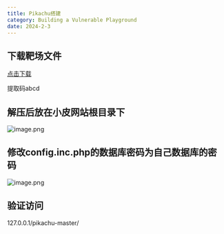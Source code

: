```yaml
---
title: Pikachu搭建
category: Building a Vulnerable Playground
date: 2024-2-3
---
```


## 下载靶场文件

[点击下载](https://pan.baidu.com/s/1EZaJjnJghofZ3WQltlrYLw?pwd=abcd&_at_=1707709885717#list/path=%2F&login_type=weixin)

提取码abcd

## 解压后放在小皮网站根目录下

![image.png](https://x1lys.github.io/blog/src/assets/img/1-2-1.png)

## 修改config.inc.php的数据库密码为自己数据库的密码

![image.png](https://x1lys.github.io/blog/src/assets/img/1-2-2.png)

## 验证访问

127.0.0.1/pikachu-master/

